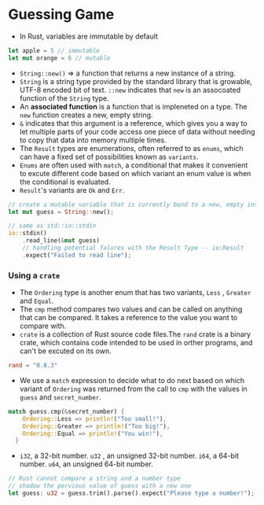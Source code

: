 # Guessing Game

- In Rust, variables are immutable by default

```rs
let apple = 5 // immutable
let mut orange = 6 // mutable
```

- `String::new()` => a function that returns a new instance of a string.
- `String` is a string type provided by the standard library that is growable, UTF-8 encoded bit of text. `::new` indicates that `new` is an assocoated function of the `String` type.
- An **associated function** is a function that is impleneted on a type. The `new` function creates a new, empty string.
- `&` indicates that this argument is a reference, which gives you a way to let multiple parts of your code access one piece of data without needing to copy that data into memory multiple times.
- The `Result` types are enumerations, often referred to as `enums`, which can have a fixed set of possibilities known as `variants`.
- `Enums` are often used with `match`, a conditional that makes it convenient to excute different code based on which variant an enum value is when the conditional is evaluated.
- `Result`'s variants are `Ok` and `Err`.

```rs
// create a mutable variable that is currently bond to a new, empty instance of a `String`
let mut guess = String::new();

// same as std::io::stdin
io::stdin()
    .read_line(&mut guess)
    // handling potential falures with the Result Type -- io:Result
    .expect("Failed to read line");
```

### Using a `crate`

- The `Ordering` type is another enum that has two variants, `Less` , `Greater` and `Equal`.
- The `cmp` method compares two values and can be called on anything that can be compared. It takes a reference to the value you want to compare with.
- `crate` is a collection of Rust source code files.The `rand` crate is a binary crate, which contains code intended to be used in orther programs, and can't be excuted on its own.

```toml
rand = "0.8.3"
```

- We use a `match` expression to decide what to do next based on which variant of `Ordering` was returned from the call to `cmp` with the values in `guess` and `secret_number`.

```rs
match guess.cmp(&secret_number) {
    Ordering::Less => println!("Too small!"),
    Ordering::Greater => println!("Too big!"),
    Ordering::Equal => println!("You win!"),
  }
```

- `i32`, a 32-bit number. `u32` , an unsigned 32-bit number. `i64`, a 64-bit number. `u64`, an unsigned 64-bit number.

```rs
// Rust cannot compare a string and a number type
// shadow the pervious value of guess with a new one
let guess: u32 = guess.trim().parse().expect("Please type a number!");
```
